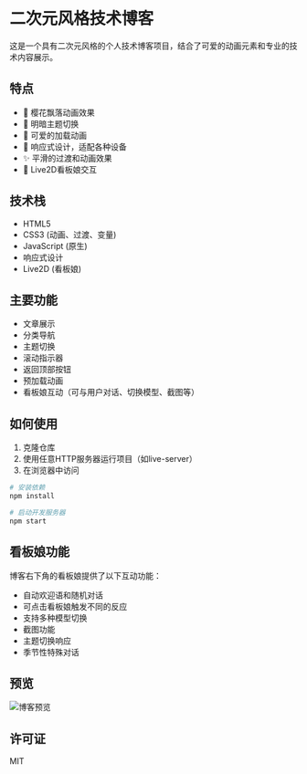 # 二次元风格技术博客

这是一个具有二次元风格的个人技术博客项目，结合了可爱的动画元素和专业的技术内容展示。

## 特点

- 🌸 樱花飘落动画效果
- 🌙 明暗主题切换
- 💖 可爱的加载动画
- 📱 响应式设计，适配各种设备
- ✨ 平滑的过渡和动画效果
- 👧 Live2D看板娘交互

## 技术栈

- HTML5
- CSS3 (动画、过渡、变量)
- JavaScript (原生)
- 响应式设计
- Live2D (看板娘)

## 主要功能

- 文章展示
- 分类导航
- 主题切换
- 滚动指示器
- 返回顶部按钮
- 预加载动画
- 看板娘互动（可与用户对话、切换模型、截图等）

## 如何使用

1. 克隆仓库
2. 使用任意HTTP服务器运行项目（如live-server）
3. 在浏览器中访问

```bash
# 安装依赖
npm install

# 启动开发服务器
npm start
```

## 看板娘功能

博客右下角的看板娘提供了以下互动功能：

- 自动欢迎语和随机对话
- 可点击看板娘触发不同的反应
- 支持多种模型切换
- 截图功能
- 主题切换响应
- 季节性特殊对话

## 预览

![博客预览](preview.png)

## 许可证

MIT 
